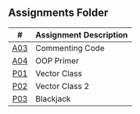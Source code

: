 ##  Assignments Folder

|   #   | Assignment Description |
| :---: | ---------------------- |
| [A03](https://github.com/tnbtran2303/2143-OOP-tran/tree/main/Assignments/A03)   | Commenting Code                       |
| [A04](https://github.com/tnbtran2303/2143-OOP-tran/tree/main/Assignments/OOP_Primer)| OOP Primer |
| [P01](https://github.com/tnbtran2303/2143-OOP-tran/tree/main/Assignments/P01)   | Vector Class  |
| [P02](https://github.com/tnbtran2303/2143-OOP-tran/tree/main/Assignments/P02)   | Vector Class 2 |
| [P03](https://github.com/tnbtran2303/2143-OOP-tran/tree/main/Assignments/P03)   | Blackjack     |
